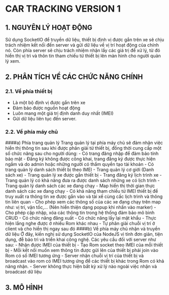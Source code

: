 # CAR TRACKING VERSION 1

## 1. NGUYÊN LÝ HOẠT ĐỘNG
  Sử dụng SocketIO để truyền dữ liệu, thiết bị định vị được gắn trên xe sẽ chịu trách nhiệm kết nối đến server và gửi dữ liệu về vị trí hoạt động của chính nó.
  Còn phía server sẽ chịu trách nhiệm nhận lấy các giá trị để xử lý, từ đó hiển thị vị trì và thôn tin tham chiếu từ thiết bị lên màn hình cho người quản lý xem.
## 2. PHÂN TÍCH VỀ CÁC CHỨC NĂNG CHÍNH
### 2.1. Về phía thiết bị
  - Là một bộ định vị được gắn trên xe
  - Đảm bảo được nguồn hoạt động
  - Luôn mang một giá trị định danh duy nhất (IMEI)
  - Gửi dữ liệu liên tục đến server.
  
### 2.2. Về phía máy chủ
####a) Phía trang quản lý
    Trang quản lý tại phía máy chủ sẽ đảm nhận việc hiển thị thông tin sau khi được phân giải từ thiết bị, đồng thời cung cấp một số chức năng sau cho người dùng:
    - Có trang đăng nhập để đảm bảo tính bảo mật
    - Đăng ký không được công khai, trang đăng ký được thực hiện ngầm và do admin hoặc những người có thẩm quyền tạo tài khoản
    - Có trang quản lý danh sách thiết bị theo IMEI
    - Trang quản lý cơ giới (Danh sách xe)
    - Trang quản lý xe được gắn thiết bị
    - Trang đăng ký lịch trình xe
    - Trang quản lý có khả năng đưa ra được danh sách những xe có lịch trình
    - Trang quản lý danh sách các xe đang chạy
    - Map hiển thị thời gian thực danh sách các xe đang chạy
    - Có khả năng tham chiếu từ IMEI thiết bị để truy xuất ra thông tin xe được gắn vào và tài xế cùng cấc lịch trình và thông tin liên quan
    - Cho phép xem các thông số của các xe đang chạy trên map như: vị trí, vận tốc,... (Nên hiển thiện dạng popup khi nhấn vào marker)
    - Cho phép cập nhập, xóa các thông tin trong hệ thống đảm bảo mô bình CRUD
    - Có chức năng đăng xuất
    - Có chức năng lấy lại mật khẩu
    - Thực hiện lắng nghe được ở nhiều Rom khác nhau
    - Tự phân giải chuỗi vị trí ở client và cho hiển thị ngay sau đó
####b) Về phía máy chủ nhận và truyền dữ liệu
    Ở đây, kiến nghị sử dụng SocketIO của NodeJS vì tính đơn giản, tiện dụng, đễ bảo trì và triển khai công nghệ. Các yêu cầu đối với server như sau:
    - Nhận được IMEI của thiết bị
    - Tạo Rom socket theo IMEI của mỗi thiết bị
    - Mỗi kết nối muốn xem thông tin được gửi lên của thiết bị phải join vào Rom có số IMEI tương ứng
    - Server nhận chuỗi vị trí của thiết bị và broadcast vào rom có IMEI tương ứng để các thiết bị khác trong Rom có khả năng nhận.
    - Server không thực hiện bất kỳ xử lý nào ngoài việc nhận và broadcast dữ liệu
 
 ## 3. MÔ HÌNH

